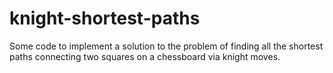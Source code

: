 # knight-shortest-paths
Some code to implement a solution to the problem of finding all the shortest paths connecting two squares on a chessboard via knight moves.
